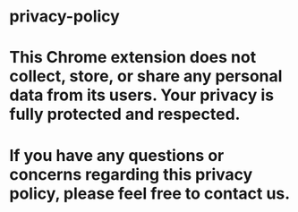 # privacy-policy
# This Chrome extension does not collect, store, or share any personal data from its users. Your privacy is fully protected and respected.
# If you have any questions or concerns regarding this privacy policy, please feel free to contact us.

